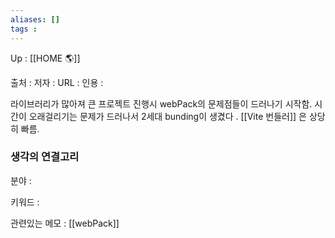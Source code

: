 ```yaml
---
aliases: []
tags : 
---
```

Up : [[HOME 🌎]]

출처 :
저자 :
URL : 
인용 : 

라이브러리가 많아져 큰 프로젝트 진행시 webPack의 문제점들이 드러나기 시작함.
시간이 오래걸리기는 문제가 드러나서 2세대 bunding이 생겼다 .
[[Vite 번들러]] 은 상당히 빠름. 



### 생각의 연결고리
분야 :

키워드 :

관련있는 메모 : [[webPack]]
